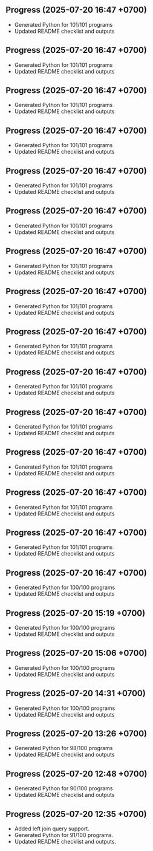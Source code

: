 ## Progress (2025-07-20 16:47 +0700)
- Generated Python for 101/101 programs
- Updated README checklist and outputs

## Progress (2025-07-20 16:47 +0700)
- Generated Python for 101/101 programs
- Updated README checklist and outputs

## Progress (2025-07-20 16:47 +0700)
- Generated Python for 101/101 programs
- Updated README checklist and outputs

## Progress (2025-07-20 16:47 +0700)
- Generated Python for 101/101 programs
- Updated README checklist and outputs

## Progress (2025-07-20 16:47 +0700)
- Generated Python for 101/101 programs
- Updated README checklist and outputs

## Progress (2025-07-20 16:47 +0700)
- Generated Python for 101/101 programs
- Updated README checklist and outputs

## Progress (2025-07-20 16:47 +0700)
- Generated Python for 101/101 programs
- Updated README checklist and outputs

## Progress (2025-07-20 16:47 +0700)
- Generated Python for 101/101 programs
- Updated README checklist and outputs

## Progress (2025-07-20 16:47 +0700)
- Generated Python for 101/101 programs
- Updated README checklist and outputs

## Progress (2025-07-20 16:47 +0700)
- Generated Python for 101/101 programs
- Updated README checklist and outputs

## Progress (2025-07-20 16:47 +0700)
- Generated Python for 101/101 programs
- Updated README checklist and outputs

## Progress (2025-07-20 16:47 +0700)
- Generated Python for 101/101 programs
- Updated README checklist and outputs

## Progress (2025-07-20 16:47 +0700)
- Generated Python for 101/101 programs
- Updated README checklist and outputs

## Progress (2025-07-20 16:47 +0700)
- Generated Python for 101/101 programs
- Updated README checklist and outputs

## Progress (2025-07-20 16:47 +0700)
- Generated Python for 100/100 programs
- Updated README checklist and outputs

## Progress (2025-07-20 15:19 +0700)
- Generated Python for 100/100 programs
- Updated README checklist and outputs

## Progress (2025-07-20 15:06 +0700)
- Generated Python for 100/100 programs
- Updated README checklist and outputs

## Progress (2025-07-20 14:31 +0700)
- Generated Python for 100/100 programs
- Updated README checklist and outputs

## Progress (2025-07-20 13:26 +0700)
- Generated Python for 98/100 programs
- Updated README checklist and outputs

## Progress (2025-07-20 12:48 +0700)
- Generated Python for 90/100 programs
- Updated README checklist and outputs

## Progress (2025-07-20 12:35 +0700)
- Added left join query support.
- Generated Python for 91/100 programs.
- Updated README checklist and outputs.
